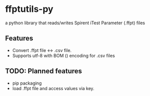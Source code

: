# ffptutils-py
a python library that reads/writes Spirent iTest Parameter (.ffpt) files

## Features

- Convert .ffpt file <-> .csv file.
- Supports utf-8 with BOM () encoding for .csv files

## TODO: Planned features

- pip packaging
- load .ffpt file and access values via key.